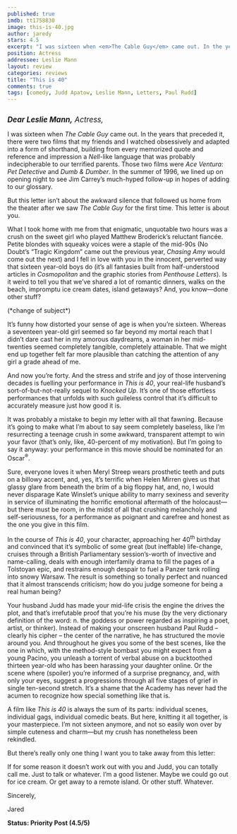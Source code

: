 ```yaml
---
published: true
imdb: tt1758830
image: this-is-40.jpg
author: jaredy 
stars: 4.5
excerpt: "I was sixteen when <em>The Cable Guy</em> came out. In the years that preceded it, there were two films that my friends and I watched obsessively and adapted into a form of shorthand, building from every memorized quote and reference and impression a <em>Nell</em>-like language that was probably indecipherable to our terrified parents. Those two films were <em>Ace Ventura: Pet Detective </em>and <em>Dumb &amp; Dumber</em>. In the summer of 1996, we lined up on opening night to see Jim Carrey&rsquo;s much-hyped follow-up in hopes of adding to our glossary."
position: Actress
addressee: Leslie Mann
layout: review
categories: reviews
title: "This is 40"
comments: true
tags: [comedy, Judd Apatow, Leslie Mann, Letters, Paul Rudd]
---
```

<div><p><span class="full-image-block ssNonEditable"><span><a href="/letters/2012/12/19/this-is-40.html"><img src="http://static.squarespace.com/static/5005f6bcc4aa41161b33e89e/5329cf1fe4b07c068ebf74de/5329cf1fe4b07c068ebf776d/1355951139023/this-is-40.jpg" alt="" /></a></span></span></p>
<p><span style="font-size:120%;"><em><strong>Dear Leslie Mann,</strong> Actress,</em></span></p>
<p>I was sixteen when <em>The Cable Guy</em> came out. In the years that preceded it, there were two films that my friends and I watched obsessively and adapted into a form of shorthand, building from every memorized quote and reference and impression a <em>Nell</em>-like language that was probably indecipherable to our terrified parents. Those two films were <em>Ace Ventura: Pet Detective </em>and <em>Dumb &amp; Dumber</em>. In the summer of 1996, we lined up on opening night to see Jim Carrey&rsquo;s much-hyped follow-up in hopes of adding to our glossary.</p>
<p>But this letter isn&rsquo;t about the awkward silence that followed us home from the theater after we saw <em>The Cable Guy</em> for the first time. This letter is about you.&nbsp;</p>
<p>What I took home with me from that enigmatic, unquotable two hours was a crush on the sweet girl who played Matthew Broderick&rsquo;s reluctant fianc&eacute;e. Petite blondes with squeaky voices were a staple of the mid-90s (No Doubt&rsquo;s &ldquo;Tragic Kingdom&rdquo; came out the previous year, <em>Chasing Amy</em> would come out the next) and I fell in love with you in the innocent, perverted way that sixteen year-old boys do (it&rsquo;s all fantasies built from half-understood articles in <em>Cosmopolitan</em> and the graphic stories from <em>Penthouse Letters</em>). Is it weird to tell you that we&rsquo;ve shared a lot of romantic dinners, walks on the beach, impromptu ice cream dates, island getaways? And, you know&mdash;done other stuff?</p>
<p>(*change of subject*)</p>
<p>It&rsquo;s funny how distorted your sense of age is when you&rsquo;re sixteen. Whereas a seventeen year-old girl seemed so far beyond my mortal reach that I didn&rsquo;t dare cast her in my amorous daydreams, a woman in her mid-twenties seemed completely tangible, completely attainable. That we might end up together felt far more plausible than catching the attention of any girl a grade ahead of me.</p>
<p>And now you&rsquo;re forty. And the stress and strife and joy of those intervening decades is fuelling your performance in <em>This is 40</em>, your real-life husband&rsquo;s sort-of-but-not-really sequel to <em>Knocked Up</em>. It&rsquo;s one of those effortless performances that unfolds with such guileless control that it&rsquo;s difficult to accurately measure just how good it is. &nbsp;</p>
<p>It was probably a mistake to begin my letter with all that fawning. Because it&rsquo;s going to make what I&rsquo;m about to say seem completely baseless, like I&rsquo;m resurrecting a teenage crush in some awkward, transparent attempt to win your favor (that&rsquo;s only, like, 40-percent of my motivation). But I&rsquo;m going to say it anyway: your performance in this movie should be nominated for an Oscar<sup>&reg;</sup>.&nbsp;</p>
<p>Sure, everyone loves it when Meryl Streep wears prosthetic teeth and puts on a billowy accent, and, yes, it&rsquo;s terrific when Helen Mirren gives us that glassy glare from beneath the brim of a big floppy hat, and, no, I would never disparage Kate Winslet&rsquo;s unique ability to marry sexiness and severity in service of illuminating the horrific emotional aftermath of the holocaust&mdash;but there must be room, in the midst of all that crushing melancholy and self-seriousness, for a performance as poignant and carefree and honest as the one you give in this film.&nbsp;</p>
<p>In the course of <em>This is 40</em>, your character, approaching her 40<sup>th</sup> birthday and convinced that it&rsquo;s symbolic of some great (but ineffable) life-change, cruises through a British Parliamentary session&rsquo;s-worth of invective and name-calling, deals with enough interfamily drama to fill the pages of a Tolstoyan epic, and restrains enough despair to fuel a Panzer tank rolling into snowy Warsaw. The result is something so tonally perfect and nuanced that it almost transcends criticism; how do you judge someone for being a real human being?&nbsp;</p>
<p>Your husband Judd has made your mid-life crisis the engine the drives the plot, and that&rsquo;s irrefutable proof that you&rsquo;re his muse (by the very dictionary definition of the word: n. the goddess or power regarded as inspiring a poet, artist, or thinker). Instead of making your onscreen husband Paul Rudd &ndash; clearly his cipher &ndash; the center of the narrative, he has structured the movie around you. And throughout he gives you some of the best scenes, like the one in which, with the method-style bombast you might expect from a young Pacino, you unleash a torrent of verbal abuse on a bucktoothed thirteen year-old who has been harassing your daughter online. Or the scene where (spoiler) you&rsquo;re informed of a surprise pregnancy, and, with only your eyes, suggest a progressions through all five stages of grief in single ten-second stretch. It&rsquo;s a shame that the Academy has never had the acumen to recognize how special something like that is.&nbsp;</p>
<p>A film like <em>This is 40</em> is always the sum of its parts: individual scenes, individual gags, individual comedic beats. But here, knitting it all together, is your masterpiece. I&rsquo;m not sixteen anymore, and not so easily won over by simple cuteness and charm&mdash;but my crush has nonetheless been rekindled.&nbsp;</p>
<p>But there&rsquo;s really only one thing I want you to take away from this letter:</p>
<p>If for some reason it doesn&rsquo;t work out with you and Judd, you can totally call me. Just to talk or whatever. I&rsquo;m a good listener. Maybe we could go out for ice cream. Or get away to a remote island. Or other stuff. Whatever.</p>
<p>Sincerely,&nbsp;</p>
<p>Jared</p>
<p><strong>Status: Priority Post (4.5/5)&nbsp;</strong></p>
<div></div></div>
